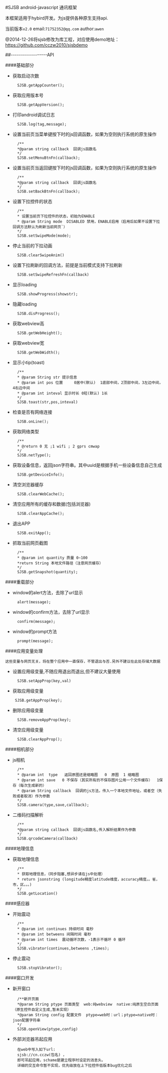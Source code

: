 #SJSB android-javascript 通讯框架

本框架适用于hybird开发。为js提供各种原生支持api.

当前版本`v2.0`  email:`71752352@qq.com` author:`awen`

@2014-12-26将sjsb修改为库工程，对应使用demo地址：<https://github.com/cczw2010/sjsbdemo>


##------------------API

####基础部分

* 获取启动次数

		SJSB.getAppCounter();
		
* 获取应用版本号

		SJSB.getAppVersion();

* 打印android调试日志

		SJSB.log(tag,message);
		
* 设置当前页当菜单键按下时的js回调函数，如果为空则执行系统的原生操作

		/**
		*@param string callback  回调js函数名
		*/
		SJSB.setMenuBtnFn(callback);
		
* 设置当前页当返回键按下时的js回调函数，如果为空则执行系统的原生操作

		/**
		*@param string callback  回调js函数名
		*/
		SJSB.setBackBtnFn(callback);
		
* 设置下拉控件的状态

		/**
		* 设置当前页下拉控件的状态，初始为ENABLE
		* @param String mode  DISABLED 禁用，ENABLE启用（启用后如果不设置下拉回调方法默认为刷新当前网页`）
		*/
		SJSB.setSwipeMode(mode);
		
* 停止当前的下拉动画

		SJSB.clearSwipeAnim()

		
* 设置下拉刷新的回调方法，前提是当前模式支持下拉刷新

		SJSB.setSwipeRefreshFn(callback)
		
* 显示loading

		SJSB.showProgress(showstr);

* 隐藏loading

		SJSB.disProgress();
		
* 获取webview高

		SJSB.getWebHeight();

* 获取webview宽

		SJSB.getWebWidth();

* 显示小tip(toast)

		/**
		* @param String str 提示信息
		* @param int pos 位置 	0居中(默认)  1底部中间，2顶部中间，3左边中间，4右边中间
		* @param int inteval 显示时长 0短(默认) 1长
		*/
		SJSB.toast(str,pos,inteval)

* 检查是否有网络连接

		SJSB.onLine();
		
* 获取网络类型
		
		/**
		* @return 0 无 ;1 wifi ; 2 gprs cmwap
		*/
		SJSB.netType();
		
* 获取设备信息，返回json字符串。其中uuid是根据手机一些设备信息自己生成

		SJSB.getDeviceInfo();

* 清空浏览器缓存

		SJSB.clearWebCache();
		
* 清空应用所有的缓存和数据(包括浏览器)

		SJSB.clearAppCache();
		
		
* 退出APP

		SJSB.exitApp();

* 抓取当前网页截图
		
		/**
		* @param int quantity 质量 0~100
		*return String 本地文件路径（注意网页缓存）
		*/
		SJSB.getSnapshot(quantity);

####重载部分

* window的alert方法，去除了url显示

		alert(message);


* window的confirm方法，去除了url显示

		confirm(message);


* window的prompt方法

		prompt(message);
	
####应用变量处理

 `这些变量与网页无关，将在整个应用中一直保存，不管退出与否.另外不建议在此处存储大数据`

* 设置应用级变量,不随应用退出而退出,但不建议大量使用
		
		SJSB.setAppProp(key,val)
		
*  获取应用级变量

		SJSB.getAppProp(key);
	
* 删除应用级变量

		SJSB.removeAppProp(key);

* 清空应用级变量

		SJSB.clearAppProp();

####相机部分

* js相机

		/**
		* @param int  type   返回原图还是缩略图   0  原图  1 缩略图
		* @param int save   0 不保存（其实所有的不保存图片公用一个文件缓存）  1保存（每次生成新的）
		* @param String callback  回调的js方法，传入一个本地文件地址，或者空（失败或者取消）作为参数
		*/
		SJSB.camera(type,save,callback);
		

* 二维码扫描解析

		/**
		*@param string callback  回调js函数名,传入解析结果作为参数
		*/
		SJSB.qrcodeCamera(callback)

####地理信息

* 获取地理信息
	
		/**
		* 获取地理信息，（同步阻塞,想异步请在js中处理）
		* return jsonstring (longitude精度latitude维度，accuracy精度。。省，市，区。。。)
	    */
	    SJSB.getLocation()

####感应器

* 开始震动

		/**
		* @param int continues 持续时间 毫秒
		* @param int betweens 间隔时间 毫秒
		* @param int times  震动循环次数，-1表示不循环 0 循环
		*/
		SJSB.vibrator(continues,betweens ,times);

* 停止震动 

		SJSB.stopVibrator();
		
####窗口开发

* 新开窗口

		/**新开页面
		*@param String ptype 页面类型  web:纯webview  native:纯原生空白页面（原生控件自定义生成,暂未实现）
		*@param String config 配置文件  ptype=web时：url；ptype=native时：json配置字符串
		*/
		SJSB.openView(ptype,config)
		
* 外部浏览器吊起应用

		在web中写入如下url:
		sjsb://cn.cczw(包名) ，
		即可吊起应用，schame是建立程序时设定的消息头。
		详细的交互命令暂不实现，优先级放在上下拉控件低版本bug优化之后




